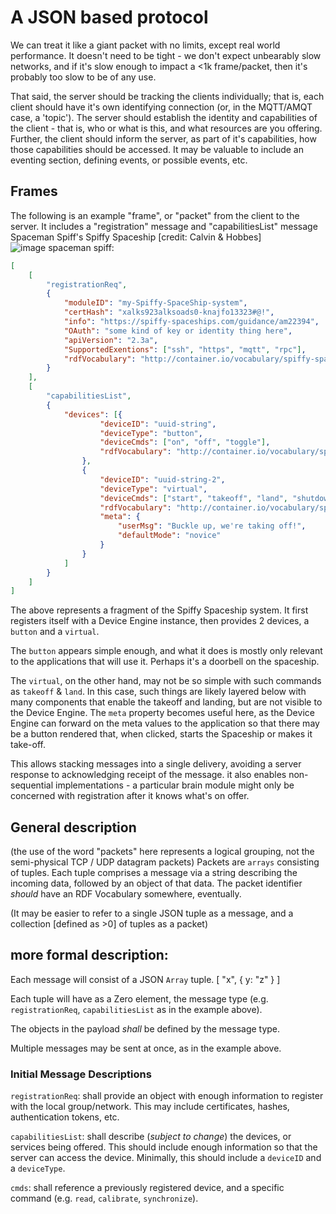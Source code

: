 # A JSON based protocol

We can treat it like a giant packet with no limits, except real world performance. It doesn't need to be tight - we don't expect unbearably slow networks, and if it's slow enough to impact a <1k frame/packet, then it's probably too slow to be of any use.

That said, the server should be tracking the clients individually; that is, each client should have it's own identifying connection (or, in the MQTT/AMQT case, a 'topic'). The server should establish the identity and capabilities of the client - that is, who or what is this, and what resources are you offering. Further, the client should inform the server, as part of it's capabilities, how those capabilities should be accessed. It may be valuable to include an eventing section, defining events, or possible events, etc.

## Frames

The following is an example "frame", or "packet" from the client to the server. It includes a "registration" message and "capabilitiesList" message Spaceman Spiff's Spiffy Spaceship [credit: Calvin & Hobbes] ![image spaceman spiff](http://vignette1.wikia.nocookie.net/thedimensionsaga/images/f/f0/Spiff's_spacecraft.png/revision/latest?cb=20130716184758):

```json
[
    [
        "registrationReq",
        {
            "moduleID": "my-Spiffy-SpaceShip-system",
            "certHash": "xalks923alksoads0-knajfo13323#@!",
            "info": "https://spiffy-spaceships.com/guidance/am22394",
            "OAuth": "some kind of key or identity thing here",
            "apiVersion": "2.3a",
            "SupportedExentions": ["ssh", "https", "mqtt", "rpc"],
            "rdfVocabulary": "http://container.io/vocabulary/spiffy-spaceships"
        }
    ],
    [
        "capabilitiesList",
        {
            "devices": [{
                    "deviceID": "uuid-string",
                    "deviceType": "button",
                    "deviceCmds": ["on", "off", "toggle"],
                    "rdfVocabulary": "http://container.io/vocabulary/spiffy-spaceships/uuid-string"
                },
                {
                    "deviceID": "uuid-string-2",
                    "deviceType": "virtual",
                    "deviceCmds": ["start", "takeoff", "land", "shutdown"],
                    "rdfVocabulary": "http://container.io/vocabulary/spiffy-spaceships/uuid-string-2",
                    "meta": {
                        "userMsg": "Buckle up, we're taking off!",
                        "defaultMode": "novice"
                    }
                }
            ]
        }
    ]
]
```

The above represents a fragment of the Spiffy Spaceship system. It first registers itself with a Device Engine instance, then provides 2 devices, a `button` and a `virtual`.

The `button` appears simple enough, and what it does is mostly only relevant to the applications that will use it. Perhaps it's a doorbell on the spaceship.

The `virtual`, on the other hand, may not be so simple with such commands as `takeoff` & `land`. In this case, such things are likely layered below with many components that enable the takeoff and landing, but are not visible to the Device Engine. The `meta` property becomes useful here, as the Device Engine can forward on the meta values to the application so that there may be a button rendered that, when clicked, starts the Spaceship or makes it take-off.

This allows stacking messages into a single delivery, avoiding a server response to acknowledging receipt of the message. it also enables non-sequential implementations - a particular brain module might only be concerned with registration after it knows what's on offer.

## General description

(the use of the word "packets" here represents a logical grouping, not the semi-physical TCP / UDP datagram packets) Packets are `arrays` consisting of tuples. Each tuple comprises a message via a string describing the incoming data, followed by an object of that data. The packet identifier _should_ have an RDF Vocabulary somewhere, eventually.

(It may be easier to refer to a single JSON tuple as a message, and a collection [defined as >0] of tuples as a packet)

## more formal description:

Each message will consist of a JSON `Array` tuple. [ "x", { y: "z" } ]

Each tuple will have as a Zero element, the message type (e.g. `registrationReq`, `capabilitiesList` as in the example above).

The objects in the payload _shall_ be defined by the message type.

Multiple messages may be sent at once, as in the example above.

### Initial Message Descriptions

`registrationReq`: shall provide an object with enough information to register with the local group/network. This may include certificates, hashes, authentication tokens, etc.

`capabilitiesList`: shall describe (_subject to change_) the devices, or services being offered. This should include enough information so that the server can access the device. Minimally, this should include a `deviceID` and a `deviceType`.

`cmds`: shall reference a previously registered device, and a specific command (e.g. `read`, `calibrate`, `synchronize`).
